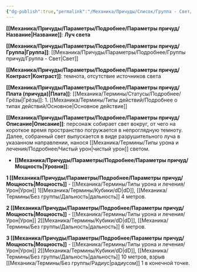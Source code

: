 ```yaml
---
{"dg-publish":true,"permalink":"/Механика/Причуды/Список/Группа - Свет/Луч света/","noteIcon":"","created":"2025-09-11T18:52:06.598+03:00","updated":"2025-09-11T14:07:33.870+03:00"}
---
```




**[[Механика/Причуды/Параметры/Подробнее/Параметры причуд/Название\|Название]]**: **Луч света**

**[[Механика/Причуды/Параметры/Подробнее/Параметры причуд/Группа\|Группа]]**: [[Механика/Причуды/Параметры/Подробнее/Группы причуд/Группа - Свет\|Свет]] 

**[[Механика/Причуды/Параметры/Подробнее/Параметры причуд/Контраст\|Контраст]]**: темнота, отсутствие источников света

**[[Механика/Причуды/Параметры/Подробнее/Параметры причуд/Плата (причуда)\|Плата]]**: [[Механика/Термины/Статусы/Подробнее/Грёзы\|Грёзы]]: 1. [[Механика/Термины/Типы действий/Подробнее о типах действий/Основное\|Основное действие]]

**[[Механика/Причуды/Параметры/Подробнее/Параметры причуд/Описание\|Описание]]**: персонаж собирает свет вокруг, от чего на короткое время пространство погружается в непроглядную темноту. Далее, собранный свет выпускается в виде разрушительного луча в указанном направлении, нанося [[Механика/Термины/Типы урона и лечения/Подробнее/Чистый урон\|чистый урон]] светом.


- **[[Механика/Причуды/Параметры/Подробнее/Параметры причуд/Мощность\|Уровни]]**:

**1 [[Механика/Причуды/Параметры/Подробнее/Параметры причуд/Мощность\|Мощность]]** - [[Механика/Термины/Типы урона и лечения/Урон\|Урон]] 1[[Механика/Термины/Кубики/dD\|dD]], [[Механика/Термины/Без группы/Дальность\|дальность]] 4 метров.

**2 [[Механика/Причуды/Параметры/Подробнее/Параметры причуд/Мощность\|Мощность]]** - [[Механика/Термины/Типы урона и лечения/Урон\|Урон]] 2[[Механика/Термины/Кубики/dD\|dD]], [[Механика/Термины/Без группы/Дальность\|дальность]] 6 метров.

**3 [[Механика/Причуды/Параметры/Подробнее/Параметры причуд/Мощность\|Мощность]]** - [[Механика/Термины/Типы урона и лечения/Урон\|Урон]] 2[[Механика/Термины/Кубики/dD\|dD]], [[Механика/Термины/Без группы/Дальность\|дальность]] 10 метров, взрыв [[Механика/Термины/Без группы/Радиус\|радиусом]] 1 в конечной точке.